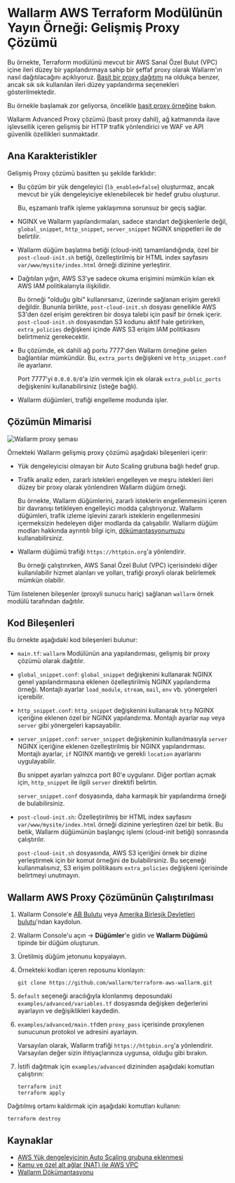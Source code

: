 # Wallarm AWS Terraform Modülünün Yayın Örneği: Gelişmiş Proxy Çözümü

Bu örnekte, Terraform modülünü mevcut bir AWS Sanal Özel Bulut (VPC) içine ileri düzey bir yapılandırmaya sahip bir şeffaf proxy olarak Wallarm'ın nasıl dağıtılacağını açıklıyoruz. [Basit bir proxy dağıtımı](https://github.com/wallarm/terraform-aws-wallarm/tree/main/examples/proxy) na oldukça benzer, ancak sık sık kullanılan ileri düzey yapılandırma seçenekleri gösterilmektedir.

Bu örnekle başlamak zor geliyorsa, öncelikle [basit proxy örneğine](https://github.com/wallarm/terraform-aws-wallarm/tree/main/examples/proxy) bakın.

Wallarm Advanced Proxy çözümü (basit proxy dahil), ağ katmanında ilave işlevsellik içeren gelişmiş bir HTTP trafik yönlendirici ve WAF ve API güvenlik özellikleri sunmaktadır.

## Ana Karakteristikler

Gelişmiş Proxy çözümü basitten şu şekilde farklıdır:

* Bu çözüm bir yük dengeleyici (`lb_enabled=false`) oluşturmaz, ancak mevcut bir yük dengeleyiciye eklenebilecek bir hedef grubu oluşturur.

    Bu, eşzamanlı trafik işleme yaklaşımına sorunsuz bir geçiş sağlar.
* NGINX ve Wallarm yapılandırmaları, sadece standart değişkenlerle değil, `global_snippet`, `http_snippet`, `server_snippet` NGINX snippetleri ile de belirtilir.
* Wallarm düğüm başlatma betiği (cloud-init) tamamlandığında, özel bir `post-cloud-init.sh` betiği, özelleştirilmiş bir HTML index sayfasını `var/www/mysite/index.html` örneği dizinine yerleştirir.
* Dağıtılan yığın, AWS S3'ye sadece okuma erişimini mümkün kılan ek AWS IAM politikalarıyla ilişkilidir.

    Bu örneği "olduğu gibi" kullanırsanız, üzerinde sağlanan erişim gerekli değildir. Bununla birlikte, `post-cloud-init.sh` dosyası genellikle AWS S3'den özel erişim gerektiren bir dosya talebi için pasif bir örnek içerir. `post-cloud-init.sh` dosyasından S3 kodunu aktif hale getirirken, `extra_policies` değişkeni içinde AWS S3 erişim IAM politikasını belirtmeniz gerekecektir.
* Bu çözümde, ek dahili ağ portu 7777'den Wallarm örneğine gelen bağlantılar mümkündür. Bu, `extra_ports` değişkeni ve `http_snippet.conf` ile ayarlanır.

    Port 7777'yi `0.0.0.0/0`'a izin vermek için ek olarak `extra_public_ports` değişkenini kullanabilirsiniz (isteğe bağlı).
* Wallarm düğümleri, trafiği engelleme modunda işler.

## Çözümün Mimarisi

![Wallarm proxy şeması](https://github.com/wallarm/terraform-aws-wallarm/blob/main/images/wallarm-as-proxy.png?raw=true)

Örnekteki Wallarm gelişmiş proxy çözümü aşağıdaki bileşenleri içerir:

* Yük dengeleyicisi olmayan bir Auto Scaling grubuna bağlı hedef grup.
* Trafik analiz eden, zararlı istekleri engelleyen ve meşru istekleri ileri düzey bir proxy olarak yönlendiren Wallarm düğüm örneği.

    Bu örnekte, Wallarm düğümlerini, zararlı isteklerin engellenmesini içeren bir davranışı tetikleyen engelleyici modda çalıştırıyoruz. Wallarm düğümleri, trafik izleme işlevini zararlı isteklerin engellenmesini içermeksizin hedeleyen diğer modlarda da çalışabilir. Wallarm düğüm modları hakkında ayrıntılı bilgi için, [dökümantasyonumuzu](https://docs.wallarm.com/admin-en/configure-wallarm-mode/) kullanabilirsiniz.
* Wallarm düğümü trafiği `https://httpbin.org`'a yönlendirir.

    Bu örneği çalıştırırken, AWS Sanal Özel Bulut (VPC) içerisindeki diğer kullanılabilir hizmet alanları ve yolları, trafiği proxyli olarak belirlemek mümkün olabilir.

Tüm listelenen bileşenler (proxyli sunucu hariç) sağlanan `wallarm` örnek modülü tarafından dağıtılır.

## Kod Bileşenleri

Bu örnekte aşağıdaki kod bileşenleri bulunur:

* `main.tf`: `wallarm` Modülünün ana yapılandırması, gelişmiş bir proxy çözümü olarak dağıtılır.
* `global_snippet.conf`: `global_snippet` değişkenini kullanarak NGINX genel yapılandırmasına eklenen özelleştirilmiş NGINX yapılandırma örneği. Montajlı ayarlar `load_module`, `stream`, `mail`, `env` vb. yönergeleri içerebilir.
* `http_snippet.conf`: `http_snippet` değişkenini kullanarak `http` NGINX içeriğine eklenen özel bir NGINX yapılandırma. Montajlı ayarlar `map` veya `server` gibi yönergeleri kapsayabilir.
* `server_snippet.conf`: `server_snippet` değişkeninin kullanılmasıyla `server` NGINX içeriğine eklenen özelleştirilmiş bir NGINX yapılandırması. Montajlı ayarlar, `if` NGINX mantığı ve gerekli `location` ayarlarını uygulayabilir.

    Bu snippet ayarları yalnızca port 80'e uygulanır. Diğer portları açmak için, `http_snippet` ile ilgili `server` direktifi belirtin.

    `server_snippet.conf` dosyasında, daha karmaşık bir yapılandırma örneği de bulabilirsiniz.
* `post-cloud-init.sh`: Özelleştirilmiş bir HTML index sayfasını `var/www/mysite/index.html` örneği dizinine yerleştiren özel bir betik. Bu betik, Wallarm düğümünün başlangıç işlemi (cloud-init betiği) sonrasında çalıştırılır.

    `post-cloud-init.sh` dosyasında, AWS S3 içeriğini örnek bir dizine yerleştirmek için bir komut örneğini de bulabilirsiniz. Bu seçeneği kullanmalısınız, S3 erişim politikasını `extra_policies` değişkeni içerisinde belirtmeyi unutmayın.

## Wallarm AWS Proxy Çözümünün Çalıştırılması

1. Wallarm Console'e [AB Bulutu](https://my.wallarm.com/nodes) veya [Amerika Birleşik Devletleri bulutu](https://us1.my.wallarm.com/nodes)'ndan kaydolun.
1. Wallarm Console'u açın → **Düğümler**'e gidin ve **Wallarm Düğümü** tipinde bir düğüm oluşturun.
1. Üretilmiş düğüm jetonunu kopyalayın.
1. Örnekteki kodları içeren reposunu klonlayın:

    ```
    git clone https://github.com/wallarm/terraform-aws-wallarm.git
    ```
1. `default` seçeneği aracılığıyla klonlanmış deposundaki `examples/advanced/variables.tf` dosyasında değişken değerlerini ayarlayın ve değişiklikleri kaydedin.
1. `examples/advanced/main.tf`den  `proxy_pass` içerisinde proxylenen sunucunun protokol ve adresini ayarlayın.

    Varsayılan olarak, Wallarm trafiği `https://httpbin.org`'a yönlendirir. Varsayılan değer sizin ihtiyaçlarınıza uygunsa, olduğu gibi bırakın.
1. İstifi dağıtmak için `examples/advanced` dizininden aşağıdaki komutları çalıştırın:

    ```
    terraform init
    terraform apply
    ```

Dağıtılmış ortamı kaldırmak için aşağıdaki komutları kullanın:

```
terraform destroy
```

## Kaynaklar

* [AWS Yük dengeleyicinin Auto Scaling grubuna eklenmesi](https://docs.aws.amazon.com/autoscaling/ec2/userguide/attach-load-balancer-asg.html)
* [Kamu ve özel alt ağlar (NAT) ile AWS VPC](https://docs.aws.amazon.com/vpc/latest/userguide/VPC_Scenario2.html)
* [Wallarm Dökümantasyonu](https://docs.wallarm.com)